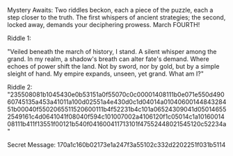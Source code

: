 Mystery Awaits: Two riddles beckon, each a piece of the puzzle, each a step closer to the truth. The first whispers of ancient strategies; the second, locked away, demands your deciphering prowess. March FOURTH!

Riddle 1:

"Veiled beneath the march of history, I stand. A silent whisper among the grand. In my realm, a shadow's breath can alter fate's demand. Where echoes of power shift the land. Not by sword, nor by gold, but by a simple sleight of hand. My empire expands, unseen, yet grand. What am I?"

Riddle 2: "235508081b1045430e0b53151a0f55070c0c00001408111b0e071e550d49060745135a453a41011a100d02551a4e430d0c1d04014a0104060014484328451b00040f5502065511520600111b4f52231b4c101a06524309041d050146552549161c4d0641041f08040f594c101007002a4106120f1c05014c1a1016001408111b411f13551f00121b540f041600411713101f47552448021545120c52234a"

Secret Message: 170a1c160b02173e1a247f3a55102c332d2202251f031b5114
